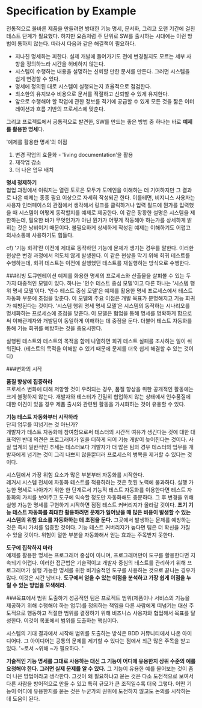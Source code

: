 # Specification by Example

전통적으로 올바른 제품을 만들려면 방대한 기능 명세, 문서화, 그리고 오랜 기간에 걸친 테스트 단계가 필요했다. 하지만 요즘처럼 주 단위로 SW를 출시하는 시대에는 이런 방법이 통하지 않는다. 따라서 다음과 같은 해결책이 필요하다. 

- 지나친 명세화는 피한다. 실제 개발에 들어가기도 전에 변경될지도 모르는 세부 사항을 정의하느라 시간을 허비하지 않는다.
- 시스템이 수행하는 내용을 설명하는 신뢰할 만한 문서를 만든다. 그러면 시스템을 쉽게 변경할 수 있다.
- 명세에 정의된 대로 시스템이 실행되는지 효율적으로 점검한다. 
- 최소한의 유지보수 비용으로 문서를 적절하고 신뢰할 수 있게 유지한다. 
- 앞으로 수행해야 할 작업에 관한 정보를 적기에 공급할 수 있게 모든 것을 짧은 이터레이션과 흐름 기반의 프로세스에 맞춘다. 

그리고 프로젝트에서 공통적으로 발견한, SW를 만드는 좋은 방법 중 하나는 바로 **예제를 활용한 명세**다. 

'예제를 활용한 명세'의 이점 <br>
1. 변경 작업의 효율화 - 'living documentation’을 활용
2. 재작업 감소
3. 더 나은 업무 배치


**명세 정제하기** <br>
협업 과정에서 이뤄지는 열린 토로은 모두가 도메인을 이해하는 데 기여하지만 그 결과로 나온 예제는 종종 필요 이상으로 자세히 작성되곤 한다. 이를테면, 비지니스 사용자는 사용자 인터페이스의 관점에서 생각해서 링크를 클릭하거나 입력 필드에 뭔가를 입력했을 때 시스템이 어떻게 동작할지를 예제로 제공한다. 이 같은 장황한 설명은 시스템을 제한하는데, 필요한 바가 무엇인가가 아닌 뭔가가 어떻게 작동해야 하는가를 상세하게 밝히는 것은 낭비이기 때문이다. 불필요하게 상세하게 작성된 예제는 이해하기도 어렵고 의사소통에 사용하기도 힘들다. <br>

cf) '기능 회귀’란 이전에 제대로 동작하던 기능에 문제가 생기는 경우를 말한다. 이러한 현상은 변경 과정에서 의도치 않게 발생한다. 이 같은 현상을 막기 위해 회귀 테스트를 수행하는데, 회귀 테스트는 이전에 실행했던 테스트를 재실행하는 방식으로 수행한다.<br>

###리빙 도큐멘테이션
예제를 화용한 명세의 프로세스와 산출물을 살펴볼 수 있는 두 가지 대중적인 모델이 있다. 하나는 '인수 테스트 중심 모델'이고 다른 하나는 '시스템 행위 명세 모델’이다. ‘인수 테스트 중심 모델’은 예제를 활용한 명세 프로세스에서 테스트 자동화 부분에 초점을 맞춘다. 이 모델의 주요 이점은 개발 목표가 분명해지고 기능 회귀가 예방된다는 것이다. ‘시스템 행위 명세 명세 모델’은 시스템의 동작하는 시나리오를 명세화하는 프로세스에 초점을 맞춘다. 이 모델은 협업을 통해 명세를 명확하게 함으로써 이해관계자와 개발팀이 동일하게 이해하는 데 중점을 둔다. 더불어 테스트 자동화를 통해 기능 회귀를 예방하는 것을 중요시한다. <br>

실행된 테스트와 테스트의 목적을 함께 나열하면 회귀 테스트 실패를 조사하는 일이 쉬워진다. (테스트의 목적을 이해할 수 있기 때문에 문제를 더욱 쉽게 해결할 수 있는 것이다)  <br>

###변화의 시작

**품질 향상에 집중하라**<br>
프로세스 변화에 대해 저항할 것이 우려되는 경우, 품질 향상을 위한 공개적인 활동에는 크게 불평하지 않는다. 개발자와 테스터가 긴밀히 협업하지 않는 상태에서 인수품질에 대한 이견이 있을 경우 제품 출시와 관련된 활동을 가시화하는 것이 유용할 수 있다. 

**기능 테스트 자동화부터 시작하라**<br>
단지 업무를 떠넘기는 것 아닌가? <br>
개발자가 테스트 자동화에 참여함으로써 테스터의 시간적 여유가 생긴다는 것에 대한 대표적인 반대 의견은 프로그래머가 일을 더하게 되어 기능 개발이 늦어진다는 것이다. 사실 업계의 일반적인 추세는 테스터보다 개발자가 더 많은 팀의 경우 테스터의 업무를 개발자에게 넘기는 것이 그리 나쁘지 않을뿐더러 프로세스의 병목을 제거할 수 있다는 것이다. <br>

시스템에서 가장 위험 요소가 많은 부분부터 자동화를 시작한다.<br>
레거시 시스템 전체에 자동화 테스트를 적용하려는 것은 헛된 노력에 불과하다. 실행 가능한 명세로 나아가기 위한 한 단계로서 기능적 테스트 자동화를 이용한다면 테스트 자동화의 가치를 보여주고 도구에 익숙할 정도만 자동화해도 충분하다. 그 후 변경을 위해 실행 가능한 명세를 구현하기 시작하면 점점 테스트 커버리지가 올라갈 것이다. **초기 기능 테스트 자동화를 최대한 활용하려면 문제가 일어났을 때 많은 비용이 발생할 수 있는 시스템의 위험 요소를 자동화하는 데 초점을 둔다.** 그곳에서 발생하는 문제를 예방하는 것은 즉시 가치를 입증할 것이다. 기능 테스트 커버리지가 높다면 팀은 더 확신을 가질 수 있을 것이다. 위험이 덜한 부분을 자동화해서 얻는 효과는 주목받지 못한다. <br>

**도구에 집착하지 마라**<br>
예제를 활용한 명세는 프로그래머 중심이 아니며, 프로그래머만이 도구를 활용한다면 지속되기 어렵다. 이러한 접근법은 기술적이고 개발자 중심의 테스트를 관리하기 위해 프로그래머가 실행 가능한 명세를 위한 비기술적인 도구를 사용하는 것으로 끝나는 경우가 많다. 이것은 시간 낭비다. **도구에서 얻을 수 있는 이점을 분석하고 가장 쉽게 이점을 누릴 수 있는 방법을 모색해라.** 

###목표에서 범위 도출하기 
성공적인 팀은 프로젝트 범위(제품이나 서비스의 기능을 제공하기 위해 수행해야 하는 업무)를 정의하는 책임을 다른 사람에게 떠넘기는 대신 주도적으로 행동하고 적절한 범위를 결정하기 위해 비즈니스 사용자와 협업해서 목표를 달성한다. 이것이 목표에서 범위를 도출하는 핵심이다. <br>

시스템의 기대 결과에서 시작해 범위를 도출하는 방식은 BDD 커뮤니티에서 나온 아이디어다. 그 아이디어는 공통의 문제를 제기할 수 있다는 점에서 최근 많은 주목을 받고 있다. '~로서 ~위해 ~가 필요하다. '<br>

**기술적인 기능 명세를 그대로 사용하는 대신 그 기능이 어디에 유용한지 상위 수준의 예를 요청해야 한다. 그러면 실제 문제를 알 수 있다.** 그 기능이 유용한 예를 물어보는 것이 좀 더 나은 방법이라고 생각한다. 그것이 왜 필요하냐고 묻는 것은 다소 도전적으로 보여서 다른 사람을 방어적으로 만들 수 있고 특히 규모가 큰 조직일수록 더욱 그렇다. 어떤 기능이 어디에 유용한지를 묻는 것은 누군가의 권위에 도전하지 않고도 논의를 시작하는 데 도움이 된다.